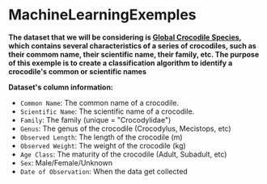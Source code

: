 # MachineLearningExemples

**The dataset that we will be considering is [Global Crocodile Species](https://www.kaggle.com/datasets/zadafiyabhrami/global-crocodile-species-dataset), which contains several characteristics of a series of crocodiles, such as their commom name, their scientific name, their family, etc. The purpose of this exemple is to create a classification algorithm to identify a crocodile's common or scientific names**

**Dataset's column information:**

- `Common Name`: The common name of a crocodile.
- `Scientific Name`: The scientific name of a crocodile.
- `Family`: The family (unique = "Crocodylidae")
- `Genus`: The genus of the crocodile (Crocodylus, Mecistops, etc)
- `Observed Length`: The length of the crocodile (m)
- `Observed Weight`: The weight of the crocodile (kg)
- `Age Class`: The maturity of the crocodile (Adult, Subadult, etc)
- `Sex`: Male/Female/Unknown
- `Date of Observation`: When the data get collected
